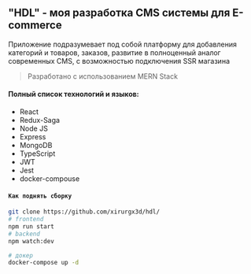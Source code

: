 ## "HDL" - моя разработка CMS системы для E-commerce 


Приложение подразумевает под собой платформу для добавления категорий и товаров, заказов, развитие в полноценный аналог современных CMS, с возможностью подключения SSR магазина
> Разработано с использованием MERN Stack
#### Полный список технологий и языков:
-	React
-	Redux-Saga
-	Node JS
-	Express
-	MongoDB
-	TypeScript
-	JWT
-	Jest
- docker-compouse





#### `Как поднять сборку`

```bash
git clone https://github.com/xirurgx3d/hdl/
# frontend
npm run start
# backend
npm watch:dev

# докер
docker-compose up -d


